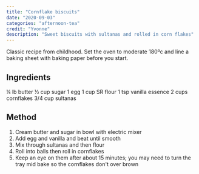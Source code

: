```yaml
---
title: "Cornflake biscuits"
date: "2020-09-03"
categories: "afternoon-tea"
credit: "Yvonne"
description: "Sweet biscuits with sultanas and rolled in corn flakes"
---
```


Classic recipe from childhood. Set the oven to moderate 180ºc and line a baking sheet with baking paper before you start.

## Ingredients

¼ lb butter
½ cup sugar
1 egg
1 cup SR flour
1 tsp vanilla essence
2 cups cornflakes
3/4 cup sultanas

## Method

1. Cream butter and sugar in bowl with electric mixer
2. Add egg and vanilla and beat until smooth
3. Mix through sultanas and then flour
4. Roll into balls then roll in cornflakes
5. Keep an eye on them after about 15 minutes; you may need to turn the tray mid bake so the cornflakes don't over brown
